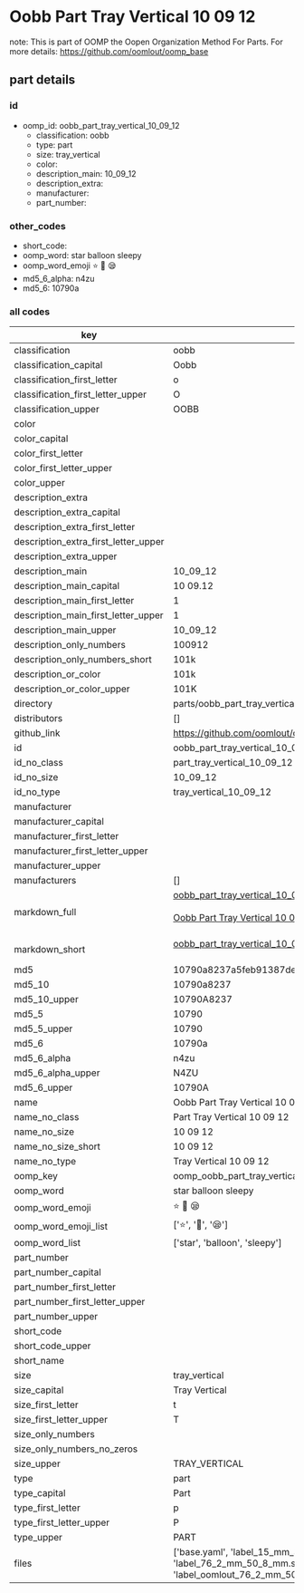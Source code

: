 # Oobb Part Tray Vertical 10 09 12  

note: This is part of OOMP the Oopen Organization Method For Parts. For more details: https://github.com/oomlout/oomp_base

##  part details





### id
* oomp_id: oobb_part_tray_vertical_10_09_12
  * classification: oobb
  * type: part
  * size: tray_vertical
  * color: 
  * description_main: 10_09_12
  * description_extra: 
  * manufacturer: 
  * part_number: 

### other_codes
* short_code: 
* oomp_word: star balloon sleepy
* oomp_word_emoji :star: :balloon: :sleepy:
* md5_6_alpha: n4zu
* md5_6: 10790a

### all codes 
| key | value |  
| --- | --- |  
| classification | oobb |  
| classification_capital | Oobb |  
| classification_first_letter | o |  
| classification_first_letter_upper | O |  
| classification_upper | OOBB |  
| color |  |  
| color_capital |  |  
| color_first_letter |  |  
| color_first_letter_upper |  |  
| color_upper |  |  
| description_extra |  |  
| description_extra_capital |  |  
| description_extra_first_letter |  |  
| description_extra_first_letter_upper |  |  
| description_extra_upper |  |  
| description_main | 10_09_12 |  
| description_main_capital | 10 09.12 |  
| description_main_first_letter | 1 |  
| description_main_first_letter_upper | 1 |  
| description_main_upper | 10_09_12 |  
| description_only_numbers | 100912 |  
| description_only_numbers_short | 101k |  
| description_or_color | 101k |  
| description_or_color_upper | 101K |  
| directory | parts/oobb_part_tray_vertical_10_09_12 |  
| distributors | [] |  
| github_link | https://github.com/oomlout/oomlout_oomp_part_src/tree/main/parts/oobb_part_tray_vertical_10_09_12/working |  
| id | oobb_part_tray_vertical_10_09_12 |  
| id_no_class | part_tray_vertical_10_09_12 |  
| id_no_size | 10_09_12 |  
| id_no_type | tray_vertical_10_09_12 |  
| manufacturer |  |  
| manufacturer_capital |  |  
| manufacturer_first_letter |  |  
| manufacturer_first_letter_upper |  |  
| manufacturer_upper |  |  
| manufacturers | [] |  
| markdown_full | [oobb_part_tray_vertical_10_09_12](https://github.com/oomlout/oomlout_oomp_part_src/tree/main/parts/oobb_part_tray_vertical_10_09_12/working)<br>[](https://github.com/oomlout/oomlout_oomp_part_src/tree/main/parts/oobb_part_tray_vertical_10_09_12/working)<br>[Oobb Part Tray Vertical 10 09 12](https://github.com/oomlout/oomlout_oomp_part_src/tree/main/parts/oobb_part_tray_vertical_10_09_12/working)<br><br> |  
| markdown_short | [oobb_part_tray_vertical_10_09_12](https://github.com/oomlout/oomlout_oomp_part_src/tree/main/parts/oobb_part_tray_vertical_10_09_12/working)<br><br> |  
| md5 | 10790a8237a5feb91387dea41d91a285 |  
| md5_10 | 10790a8237 |  
| md5_10_upper | 10790A8237 |  
| md5_5 | 10790 |  
| md5_5_upper | 10790 |  
| md5_6 | 10790a |  
| md5_6_alpha | n4zu |  
| md5_6_alpha_upper | N4ZU |  
| md5_6_upper | 10790A |  
| name | Oobb Part Tray Vertical 10 09 12 |  
| name_no_class | Part Tray Vertical 10 09 12 |  
| name_no_size | 10 09 12 |  
| name_no_size_short | 10 09 12 |  
| name_no_type | Tray Vertical 10 09 12 |  
| oomp_key | oomp_oobb_part_tray_vertical_10_09_12 |  
| oomp_word | star balloon sleepy |  
| oomp_word_emoji | :star: :balloon: :sleepy: |  
| oomp_word_emoji_list | [':star:', ':balloon:', ':sleepy:'] |  
| oomp_word_list | ['star', 'balloon', 'sleepy'] |  
| part_number |  |  
| part_number_capital |  |  
| part_number_first_letter |  |  
| part_number_first_letter_upper |  |  
| part_number_upper |  |  
| short_code |  |  
| short_code_upper |  |  
| short_name |  |  
| size | tray_vertical |  
| size_capital | Tray Vertical |  
| size_first_letter | t |  
| size_first_letter_upper | T |  
| size_only_numbers |  |  
| size_only_numbers_no_zeros |  |  
| size_upper | TRAY_VERTICAL |  
| type | part |  
| type_capital | Part |  
| type_first_letter | p |  
| type_first_letter_upper | P |  
| type_upper | PART |  
| files | ['base.yaml', 'label_15_mm_30_mm.pdf', 'label_15_mm_30_mm.svg', 'label_76_2_mm_50_8_mm.pdf', 'label_76_2_mm_50_8_mm.svg', 'label_oomlout_76_2_mm_50_8_mm.pdf', 'label_oomlout_76_2_mm_50_8_mm.svg', 'readme.md', 'working.json', 'working.yaml'] |  
